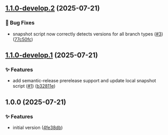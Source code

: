 ## [1.1.0-develop.2](https://github.com/azlekov/flutter_semantic_release_sample/compare/v1.1.0-develop.1...v1.1.0-develop.2) (2025-07-21)

### 🐛 Bug Fixes

* snapshot script now correctly detects versions for all branch types ([#3](https://github.com/azlekov/flutter_semantic_release_sample/issues/3)) ([77c50fc](https://github.com/azlekov/flutter_semantic_release_sample/commit/77c50fc80704f7772a8f58bbfa3e9f94132221f2))

## [1.1.0-develop.1](https://github.com/azlekov/flutter_semantic_release_sample/compare/v1.0.0...v1.1.0-develop.1) (2025-07-21)

### ✨ Features

* add semantic-release prerelease support and update local snapshot script ([#1](https://github.com/azlekov/flutter_semantic_release_sample/issues/1)) ([b32811e](https://github.com/azlekov/flutter_semantic_release_sample/commit/b32811e21bc984441ddc6fadaaa4968b3f3ebf1c))

## 1.0.0 (2025-07-21)

### ✨ Features

* initial version ([4fe38db](https://github.com/azlekov/flutter_semantic_release_sample/commit/4fe38db98eb358d716481951beb434815a881c06))
